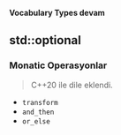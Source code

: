 **Vocabulary Types devam**

## std::optional

### Monatic Operasyonlar
> C++20 ile dile eklendi.
- `transform`
- `and_then`
- `or_else`